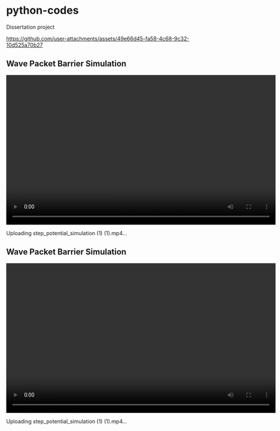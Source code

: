 # python-codes
Dissertation project




https://github.com/user-attachments/assets/49e66d45-fa58-4c68-9c32-10d525a70b27

<!DOCTYPE html>
<html>
  <title>Wave Packet Video</title>
</html>
<body>
  <h2>Wave Packet Barrier Simulation</h2>
  <video width="720" height="400"
    controls>
    <source
      src="wave_packet_barrier(1).mp4"
      type="video/mp4">
    Your browser does not support the video tag.
  </video>   
</body>
</html>

Uploading step_potential_simulation (1) (1).mp4…
<!DOCTYPE html>
<html>
  <title>Wave Packet Video</title>
</html>
<body>
  <h2>Wave Packet Barrier Simulation</h2>
  <video width="720" height="400"
    controls>
    <source
      src="step_potential_simulation
(1).mp4"
      type="video/mp4">
    Your browser does not support the video tag.
  </video>   
</body>
</html>


Uploading step_potential_simulation (1) (1).mp4…


